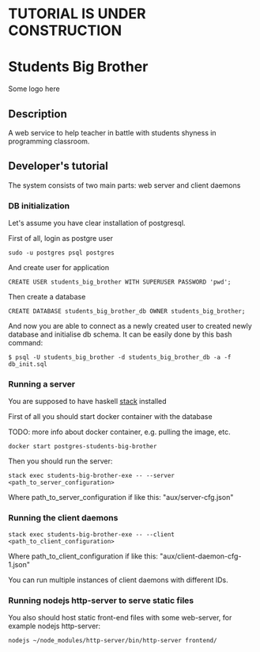 # TUTORIAL IS UNDER CONSTRUCTION

# Students Big Brother

Some logo here 

## Description 

A web service to help teacher in battle with students shyness in programming classroom.

## Developer's tutorial

The system consists of two main parts: web server and client daemons 

### DB initialization

Let's assume you have clear installation of postgresql.

First of all, login as postgre user

```
sudo -u postgres psql postgres
```

And create user for application

```
CREATE USER students_big_brother WITH SUPERUSER PASSWORD 'pwd';
```

Then create a database

```
CREATE DATABASE students_big_brother_db OWNER students_big_brother;
```

And now you are able to connect as a newly created user to created newly 
database and initialise db schema. It can be easily done by this bash command: 

```
$ psql -U students_big_brother -d students_big_brother_db -a -f db_init.sql
``` 

### Running a server

You are supposed to have haskell [stack](http://docs.haskellstack.org/en/stable/README.html) installed 

First of all you should start docker container with the database

TODO: more info about docker container, e.g. pulling the image, etc.

```
docker start postgres-students-big-brother
```

Then you should run the server: 

```
stack exec students-big-brother-exe -- --server <path_to_server_configuration>
```

Where path_to_server_configuration if like this: "aux/server-cfg.json"

### Running the client daemons

```
stack exec students-big-brother-exe -- --client <path_to_client_configuration>
```

Where path_to_client_configuration if like this: "aux/client-daemon-cfg-1.json"

You can run multiple instances of client daemons with different IDs.

### Running nodejs http-server to serve static files

You also should host static front-end files with some web-server, for example nodejs http-server: 

```
nodejs ~/node_modules/http-server/bin/http-server frontend/
```